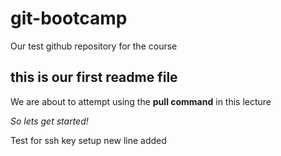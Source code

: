 # git-bootcamp
Our test github repository for the course
## this is our first readme file
We are about to attempt using the **pull command** in this lecture

*So lets get started!*

Test for ssh key setup
new line added
